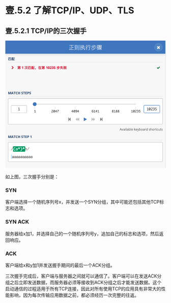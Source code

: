 # 壹.5.2 了解TCP/IP、UDP、TLS

## 壹.5.2.1 TCP/IP的三次握手

![](../.gitbook/assets/image%20%282%29.png)

如上图，三次握手分别是：

### SYN

客户端选择一个随机序列号x，并发送一个SYN分组，其中可能还包括其他TCP标志和选项。 

### SYN ACK

服务器给x加1，并选择自己的一个随机序列号y，追加自己的标志和选项，然后返回响应。 

### ACK

客户端给x和y加1并发送握手期间的最后一个ACK分组。 

三次握手完成后，客户端与服务器之间就可以通信了。客户端可以在发送ACK分组之后立即发送数据，而服务器必须等接收到ACK分组之后才能发送数据。这个启动通信的过程适用于所有TCP连接，因此对所有使用TCP的应用具有非常大的性能影响，因为每次传输应用数据之前，都必须经历一次完整的往返。

